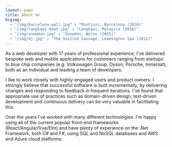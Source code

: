 ```yaml
---
layout: page
title: About me
bigimg:
  - "/img/barcelona-wall.jpg" : "Montjuic, Barcelona (2016)"
  - "/img/langkawi-boat.jpg" : "Langkawi, Malaysia (2016)"
  - "/img/snowdon.jpg" : "Snowdon, Wales (2015)"
  - "/img/dj.jpg" : "The Sozzled Sausage, Leamington Spa (2011)"
---
```


As a web developer with 17 years of professional experience, I've delivered bespoke web and mobile applications for customers ranging from startups to blue chip companies (e.g. Volkswagen Group, Dyson, Porsche, Inmarsat), both as an individual and leading a team of developers.

I like to work closely with highly-engaged users and product owners. I strongly believe that successful software is built incrementally, by delivering changes and responding to feedback in frequent iterations. I've found that appropriate use of practices such as domain-driven design, test-driven development and continuous delivery can be very valuable in facilitating this. 

Over the years I've worked with many different technologies. I'm happy using all of the current popular front-end frameworks (React/Angular/Vue/Elm) and have plenty of experience on the .Net Framework, both C# and F#, using SQL and NoSQL databases and AWS and Azure cloud platforms. 
